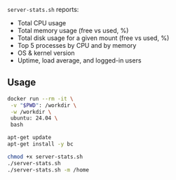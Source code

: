 `server-stats.sh` reports:
- Total CPU usage
- Total memory usage (free vs used, %)
- Total disk usage for a given mount (free vs used, %)
- Top 5 processes by CPU and by memory
- OS & kernel version
- Uptime, load average, and logged-in users

## Usage

```bash
docker run --rm -it \
 -v "$PWD": /workdir \
 -w /workdir \
 ubuntu: 24.04 \
 bash

apt-get update
apt-get install -y bc

chmod +x server-stats.sh
./server-stats.sh          
./server-stats.sh -m /home 
